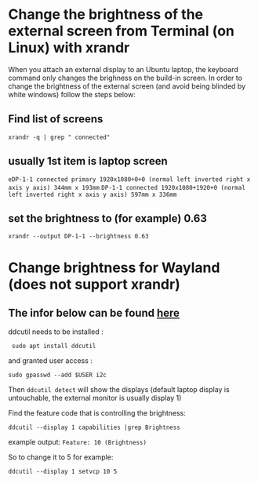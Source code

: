 # Change the brightness of the external screen from Terminal (on Linux) with xrandr

When you attach an external display to an Ubuntu laptop, the keyboard command only changes the brighness on the build-in screen. In order to change the brightness of the external screen (and avoid being blinded by white windows) follow the steps below: 

## Find list of screens

`xrandr -q | grep " connected"`

## usually 1st item is laptop screen

`eDP-1-1 connected primary 1920x1080+0+0 (normal left inverted right x axis y axis) 344mm x 193mm`
`DP-1-1 connected 1920x1080+1920+0 (normal left inverted right x axis y axis) 597mm x 336mm`

## set the brightness to (for example) 0.63
`xrandr --output DP-1-1 --brightness 0.63`

# Change brightness for Wayland (does not support xrandr) 

## The infor below can be found [here](https://fostips.com/ddcbc-gtk-control-brightness-ddc-ci-monitors/)

ddcutil needs to be installed : 

` sudo apt install ddcutil`

and granted user access :

`sudo gpasswd --add $USER i2c`

Then `ddcutil detect` will show the displays (default laptop display is untouchable, the external monitor is usually display 1)

Find the feature code that is controlling the brightness:

`ddcutil --display 1 capabilities |grep Brightness`

example output: `Feature: 10 (Brightness)`

So to change it to 5 for example:  

`ddcutil --display 1 setvcp 10 5`

